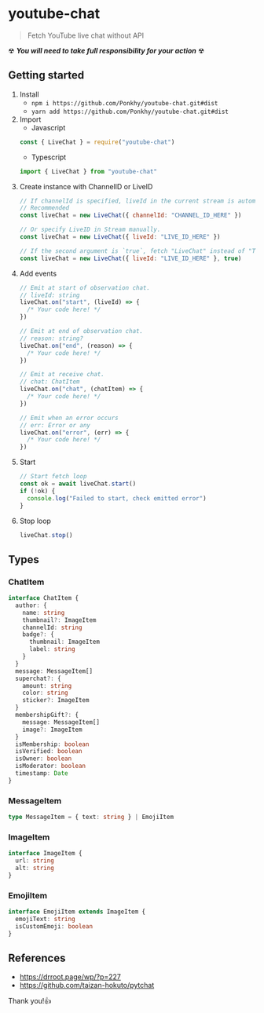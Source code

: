 # youtube-chat

> Fetch YouTube live chat without API

☢ ***You will need to take full responsibility for your action*** ☢

## Getting started
1. Install
    - `npm i https://github.com/Ponkhy/youtube-chat.git#dist`
    - `yarn add https://github.com/Ponkhy/youtube-chat.git#dist`
2. Import
    - Javascript
    ```javascript
    const { LiveChat } = require("youtube-chat")
    ```
    - Typescript
    ```typescript
    import { LiveChat } from "youtube-chat"
    ```
3. Create instance with ChannelID or LiveID
    ```javascript
    // If channelId is specified, liveId in the current stream is automatically acquired.
    // Recommended
    const liveChat = new LiveChat({ channelId: "CHANNEL_ID_HERE" })
    
    // Or specify LiveID in Stream manually.
    const liveChat = new LiveChat({ liveId: "LIVE_ID_HERE" })
    
    // If the second argument is `true`, fetch "LiveChat" instead of "TopChat".
    const liveChat = new LiveChat({ liveId: "LIVE_ID_HERE" }, true)
    
    ```
4. Add events
    ```typescript
    // Emit at start of observation chat.
    // liveId: string
    liveChat.on("start", (liveId) => {
      /* Your code here! */
    })
   
    // Emit at end of observation chat.
    // reason: string?
    liveChat.on("end", (reason) => {
      /* Your code here! */
    })
    
    // Emit at receive chat.
    // chat: ChatItem
    liveChat.on("chat", (chatItem) => {
      /* Your code here! */
    })
    
    // Emit when an error occurs
    // err: Error or any
    liveChat.on("error", (err) => {
      /* Your code here! */
    })
    ```
5. Start
    ```typescript
    // Start fetch loop
    const ok = await liveChat.start()
    if (!ok) {
      console.log("Failed to start, check emitted error")
    }
    ```
6. Stop loop
   ```typescript
   liveChat.stop()
   ```

## Types
### ChatItem
```typescript
interface ChatItem {
  author: {
    name: string
    thumbnail?: ImageItem
    channelId: string
    badge?: {
      thumbnail: ImageItem
      label: string
    }
  }
  message: MessageItem[]
  superchat?: {
    amount: string
    color: string
    sticker?: ImageItem
  }
  membershipGift?: {
    message: MessageItem[]
    image?: ImageItem
  }
  isMembership: boolean
  isVerified: boolean
  isOwner: boolean
  isModerator: boolean
  timestamp: Date
}
```

### MessageItem

```typescript
type MessageItem = { text: string } | EmojiItem
```

### ImageItem
```typescript
interface ImageItem {
  url: string
  alt: string
}
```

### EmojiItem
```typescript
interface EmojiItem extends ImageItem {
  emojiText: string
  isCustomEmoji: boolean
}
```

## References
- https://drroot.page/wp/?p=227
- https://github.com/taizan-hokuto/pytchat

Thank you!👍
